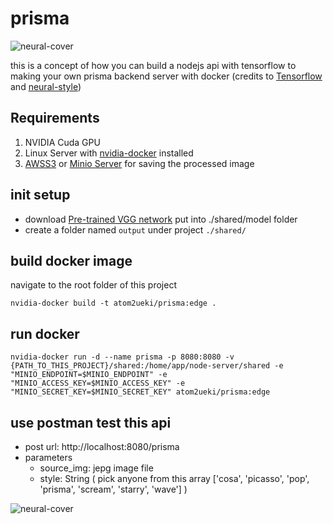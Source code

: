 # prisma

![neural-cover](https://s3.atom2ueki.com/neural-style/neural-cover.jpg)

this is a concept of how you can build a nodejs api with tensorflow to making your own prisma backend server with docker (credits to [Tensorflow](https://www.tensorflow.org/) and [neural-style](https://github.com/anishathalye/neural-style))

## Requirements
1. NVIDIA Cuda GPU
2. Linux Server with [nvidia-docker](https://github.com/NVIDIA/nvidia-docker) installed
3. [AWSS3](https://aws.amazon.com/s3/) or [Minio Server](https://github.com/minio/minio) for saving the processed image

## init setup
- download [Pre-trained VGG network](http://www.vlfeat.org/matconvnet/models/beta16/imagenet-vgg-verydeep-19.mat) put into ./shared/model folder
- create a folder named `output` under project `./shared/`

## build docker image
navigate to the root folder of this project
```
nvidia-docker build -t atom2ueki/prisma:edge .
```

## run docker
```
nvidia-docker run -d --name prisma -p 8080:8080 -v {PATH_TO_THIS_PROJECT}/shared:/home/app/node-server/shared -e "MINIO_ENDPOINT=$MINIO_ENDPOINT" -e "MINIO_ACCESS_KEY=$MINIO_ACCESS_KEY" -e "MINIO_SECRET_KEY=$MINIO_SECRET_KEY" atom2ueki/prisma:edge
```
## use postman test this api
- post url: http://localhost:8080/prisma
- parameters
  - source_img: jepg image file
  - style: String ( pick anyone from this array ['cosa', 'picasso', 'pop', 'prisma', 'scream', 'starry', 'wave'] )

![neural-cover](https://s3.atom2ueki.com/neural-style/neural-sample.jpg)
